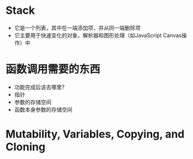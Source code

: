 # Stack

- 它是一个列表，其中在一端添加项，并从同一端删除项
- 它主要用于快速变化的对象，解析器和图形处理（如JavaScript Canvas操作）中

# 函数调用需要的东西
- 功能完成后该去哪里?
- 指针
- 参数的存储空间
- 函数本身参数的存储空间

# Mutability, Variables, Copying, and Cloning

